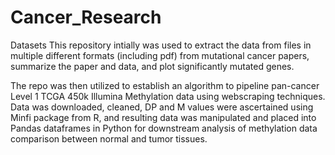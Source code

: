 # Cancer_Research
Datasets
This repository intially was used to extract the data from files in multiple different formats (including pdf) from 
mutational cancer papers, summarize the paper and data, and plot significantly mutated genes.

The repo was then utilized to establish an algorithm to pipeline pan-cancer Level 1 TCGA 450k Illumina Methylation data using 
webscraping techniques. Data was downloaded, cleaned, DP and M values were ascertained using Minfi package from R, 
and resulting data was manipulated and placed into Pandas dataframes in Python for downstream analysis of methylation
data comparison between normal and tumor tissues.
